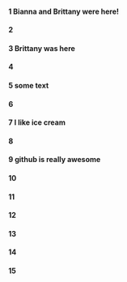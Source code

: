 #### 1 Bianna and Brittany were here!
#### 2
#### 3 Brittany was here 
#### 4
#### 5 some text 
#### 6
#### 7 I like ice cream
#### 8

#### 9 github is really awesome



#### 10
#### 11
#### 12
#### 13
#### 14
#### 15